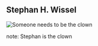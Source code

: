 ##  Stephan H. Wissel

![Someone needs to be the clown](img/clown.jpg "Stephan is the clown")

note:
    Stephan is the clown
